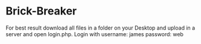 # Brick-Breaker

For best result download all files in a folder on your Desktop and upload in a server and open login.php. 
Login with username: james 
           password: web
